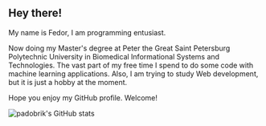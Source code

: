 ## **Hey there!**

My name is Fedor, I am programming entusiast.

Now doing my Master's degree at Peter the Great Saint Petersburg Polytechnic University in Biomedical Informational Systems and Technologies. The vast part of my free time I spend to do some code with machine learning applications. Also, I am trying to study Web development, but it is just a hobby at the moment.

Hope you enjoy my GitHub profile. Welcome!

![padobrik's GitHub stats](https://github-readme-stats.vercel.app/api?username=padobrik&show_icons=true&theme=radical)
